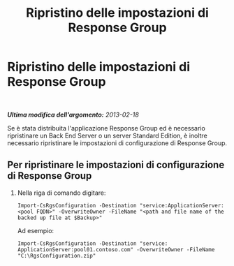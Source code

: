 ﻿---
title: Ripristino delle impostazioni di Response Group
TOCTitle: Ripristino delle impostazioni di Response Group
ms:assetid: 4f8e1949-925d-4538-be1d-9ac7c06b2aca
ms:mtpsurl: https://technet.microsoft.com/it-it/library/Hh202174(v=OCS.15)
ms:contentKeyID: 52062150
ms.date: 08/24/2015
mtps_version: v=OCS.15
ms.translationtype: HT
---

# Ripristino delle impostazioni di Response Group

 

_**Ultima modifica dell'argomento:** 2013-02-18_

Se è stata distribuita l'applicazione Response Group ed è necessario ripristinare un Back End Server o un server Standard Edition, è inoltre necessario ripristinare le impostazioni di configurazione di Response Group.

## Per ripristinare le impostazioni di configurazione di Response Group

1.  Nella riga di comando digitare:
    
        Import-CsRgsConfiguration -Destination "service:ApplicationServer:<pool FQDN>" -OverwriteOwner -FileName "<path and file name of the backed up file at $Backup>"
    
    Ad esempio:
    
        Import-CsRgsConfiguration -Destination "service: ApplicationServer:pool01.contoso.com" -OverwriteOwner -FileName "C:\RgsConfiguration.zip"

